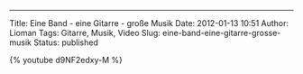 ---
Title: Eine Band - eine Gitarre - große Musik
Date: 2012-01-13 10:51
Author: Lioman
Tags: Gitarre, Musik, Video
Slug: eine-band-eine-gitarre-grosse-musik
Status: published

{% youtube d9NF2edxy-M %}
